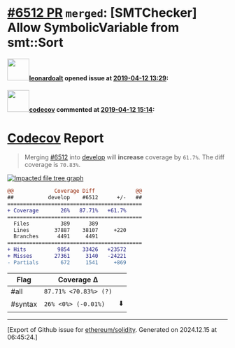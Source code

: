 # [\#6512 PR](https://github.com/ethereum/solidity/pull/6512) `merged`: [SMTChecker] Allow SymbolicVariable from smt::Sort

#### <img src="https://avatars.githubusercontent.com/u/504195?u=ce2facd14af9fd474ebff49f0d44891f56f7500f&v=4" width="50">[leonardoalt](https://github.com/leonardoalt) opened issue at [2019-04-12 13:29](https://github.com/ethereum/solidity/pull/6512):



#### <img src="https://avatars.githubusercontent.com/in/254?v=4" width="50">[codecov](https://github.com/apps/codecov) commented at [2019-04-12 15:14](https://github.com/ethereum/solidity/pull/6512#issuecomment-482612632):

# [Codecov](https://codecov.io/gh/ethereum/solidity/pull/6512?src=pr&el=h1) Report
> Merging [#6512](https://codecov.io/gh/ethereum/solidity/pull/6512?src=pr&el=desc) into [develop](https://codecov.io/gh/ethereum/solidity/commit/bf5792f7ca4c39af3f5c9725b8c715036bcc73cd?src=pr&el=desc) will **increase** coverage by `61.7%`.
> The diff coverage is `70.83%`.

[![Impacted file tree graph](https://codecov.io/gh/ethereum/solidity/pull/6512/graphs/tree.svg?width=650&token=87PGzVEwU0&height=150&src=pr)](https://codecov.io/gh/ethereum/solidity/pull/6512?src=pr&el=tree)

```diff
@@             Coverage Diff             @@
##           develop    #6512      +/-   ##
===========================================
+ Coverage       26%   87.71%   +61.7%     
===========================================
  Files          389      389              
  Lines        37887    38107     +220     
  Branches      4491     4491              
===========================================
+ Hits          9854    33426   +23572     
+ Misses       27361     3140   -24221     
- Partials       672     1541     +869
```

| Flag | Coverage Δ | |
|---|---|---|
| #all | `87.71% <70.83%> (?)` | |
| #syntax | `26% <0%> (-0.01%)` | :arrow_down: |


-------------------------------------------------------------------------------



[Export of Github issue for [ethereum/solidity](https://github.com/ethereum/solidity). Generated on 2024.12.15 at 06:45:24.]
